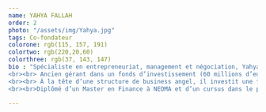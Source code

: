 ```yaml
---
name: YAHYA FALLAH
order: 2
photo: "/assets/img/Yahya.jpg"
tags: Co-fondateur
colorone: rgb(115, 157, 191)
colortwo: rgb(220,20,60)
colorthree: rgb(37, 143, 147)
bio : "Spécialiste en entrepreneuriat, management et négociation, Yahya a fondé trois sociétés dans différents secteurs (conseil, mode textile, agro-alimentaire). Il a développé une vision spécifique concernant le social-business et l’économie collaborative.
<br><br> Ancien gérant dans un fonds d’investissement (60 millions d’euros sous gestion) et trader en salle de marchés, il a une connaissance précise des enjeux financiers, tant sur un plan macro-économique qu’à l’échelle d’une entreprise.
<br><br> À la tête d’une structure de business angel, il investit une fois par an dans une startup pour les accompagner tant sur un axe économique que stratégique.
<br><br>Diplômé d’un Master en Finance à NEOMA et d’un cursus dans le programme MBA de Clarkson University (New York, USA), il possède aujourd’hui une expérience importante sur les enjeux interculturels et les problématiques de développement des entreprises. Formateur et consultant en entreprises, il enseigne également dans les grandes écoles de commerce et d’ingénieur (ESSEC, Ponts et Chaussées, NEOMA, ESMOD, etc…)."

---
```

